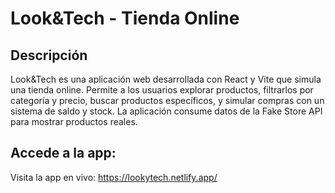 # Look&Tech - Tienda Online

## Descripción

Look&Tech es una aplicación web desarrollada con React y Vite que simula una tienda online. Permite a los usuarios explorar productos, filtrarlos por categoría y precio, buscar productos específicos, y simular compras con un sistema de saldo y stock. La aplicación consume datos de la Fake Store API para mostrar productos reales.

## Accede a la app:

Visita la app en vivo: https://lookytech.netlify.app/
